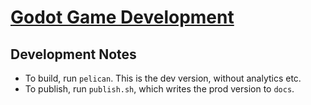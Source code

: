 # [Godot Game Development](https://nightblade9.github.io/godot-gamedev)

## Development Notes

- To build, run `pelican`. This is the dev version, without analytics etc.
- To publish, run `publish.sh`, which writes the prod version to `docs`.
